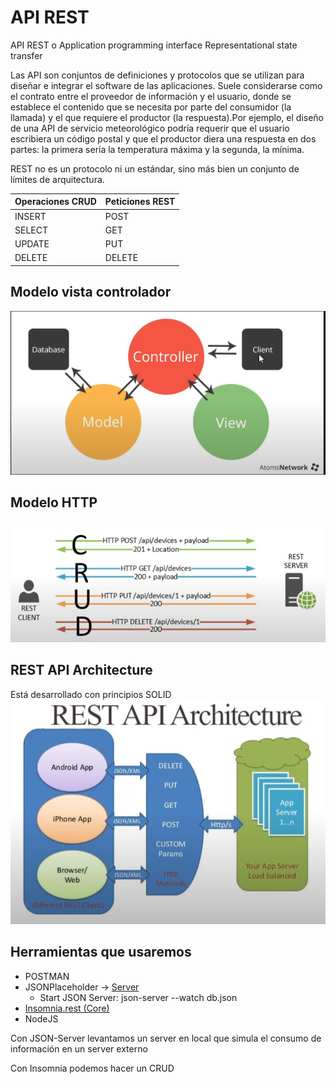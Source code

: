 # API REST
API REST o Application programming interface Representational state transfer

Las API son conjuntos de definiciones y protocolos que se utilizan para diseñar e integrar el software de las aplicaciones. Suele considerarse como el contrato entre el proveedor de información y el usuario, donde se establece el contenido que se necesita por parte del consumidor (la llamada) y el que requiere el productor (la respuesta).Por ejemplo, el diseño de una API de servicio meteorológico podría requerir que el usuario escribiera un código postal y que el productor diera una respuesta en dos partes: la primera sería la temperatura máxima y la segunda, la mínima.

REST no es un protocolo ni un estándar, sino más bien un conjunto de límites de arquitectura.

| Operaciones CRUD | Peticiones REST |
| ---------------- | --------------- |
| INSERT           | POST            |
| SELECT           | GET             |
| UPDATE           | PUT             |
| DELETE           | DELETE          |

## Modelo vista controlador
![MVC](img/mvc.png)

## Modelo HTTP
![MVC](img/rest.png)

## REST API Architecture
Está desarrollado con principios SOLID
![MVC](img/ra.png)

## Herramientas que usaremos
* POSTMAN
* JSONPlaceholder -> [Server](https://github.com/typicode/json-server)
  * Start JSON Server: json-server --watch db.json
* [Insomnia.rest (Core)](https://insomnia.rest/download)
* NodeJS

Con JSON-Server levantamos un server en local que simula el consumo de información en un server externo

Con Insomnia podemos hacer un CRUD